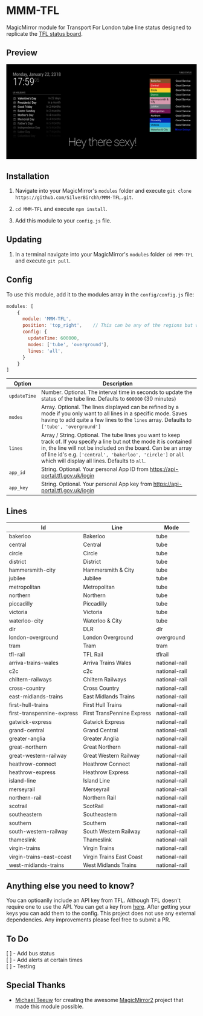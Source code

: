 # MMM-TFL

MagicMirror module for Transport For London tube line status designed to replicate the [TFL status board](https://tfl.gov.uk/tube-dlr-overground/status/).

## Preview

![MMM-TFL Preview](preview.png "MMM-TFL Preview")

## Installation

1. Navigate into your MagicMirror's `modules` folder and execute `git clone https://github.com/SilverBirchh/MMM-TFL.git`.

2. `cd MMM-TFL` and execute `npm install`.

3. Add this module to your `config.js` file.

## Updating

1. In a terminal navigate into your MagicMirror's `modules` folder `cd MMM-TFL` and execute `git pull`.

## Config

To use this module, add it to the modules array in the `config/config.js` file:

```javascript
modules: [
    {
      module: 'MMM-TFL',
      position: 'top_right',    // This can be any of the regions but works best on either side of the display
      config: {
        updateTime: 600000,
        modes: ['tube', 'overground'],
        lines: 'all',
      }
    }
]
```

Option       | Description
------------ | ----------------------------------------------------------------------------------------------------------------------------------------------------------------------------------------------------------------------------------------------------------------------------------------------------------
`updateTime` | Number. Optional. The interval time in seconds to update the status of the tube line. Defaults to `600000` (30 minutes)
`modes`      | Array. Optional. The lines displayed can be refined by a mode if you only want to all lines in a specific mode. Saves having to add quite a few lines to the `lines` array. Defaults to `['tube', 'overground']`
`lines`      | Array / String. Optional. The tube lines you want to keep track of. If you specify a line but not the mode it is contained in, the line will not be included on the board. Can be an array of line id's e.g. `['central', 'bakerloo', 'circle']` or `all` which will display all lines. Defaults to `all`.
`app_id` | String. Optional. Your personal App ID from https://api-portal.tfl.gov.uk/login
`app_key` | String. Optional. Your personal App key from https://api-portal.tfl.gov.uk/login

## Lines

Id                         | Line                       | Mode
-------------------------- | -------------------------- | -------------
bakerloo                   | Bakerloo                   | tube
central                    | Central                    | tube
circle                     | Circle                     | tube
district                   | District                   | tube
hammersmith-city           | Hammersmith & City         | tube
jubilee                    | Jubilee                    | tube
metropolitan               | Metropolitan               | tube
northern                   | Northern                   | tube
piccadilly                 | Piccadilly                 | tube
victoria                   | Victoria                   | tube
waterloo-city              | Waterloo & City            | tube
dlr                        | DLR                        | dlr
london-overground          | London Overground          | overground
tram                       | Tram                       | tram
tfl-rail                   | TFL Rail                   | tflrail
arriva-trains-wales        | Arriva Trains Wales        | national-rail
c2c                        | c2c                        | national-rail
chiltern-railways          | Chiltern Railways          | national-rail
cross-country              | Cross Country              | national-rail
east-midlands-trains       | East Midlands Trains       | national-rail
first-hull-trains          | First Hull Trains          | national-rail
first-transpennine-express | First TransPennine Express | national-rail
gatwick-express            | Gatwick Express            | national-rail
grand-central              | Grand Central              | national-rail
greater-anglia             | Greater Anglia             | national-rail
great-northern             | Great Northern             | national-rail
great-western-railway      | Great Western Railway      | national-rail
heathrow-connect           | Heathrow Connect           | national-rail
heathrow-express           | Heathrow Express           | national-rail
island-line                | Island Line                | national-rail
merseyrail                 | Merseyrail                 | national-rail
northern-rail              | Northern Rail              | national-rail
scotrail                   | ScotRail                   | national-rail
southeastern               | Southeastern               | national-rail
southern                   | Southern                   | national-rail
south-western-railway      | South Western Railway      | national-rail
thameslink                 | Thameslink                 | national-rail
virgin-trains              | Virgin Trains              | national-rail
virgin-trains-east-coast   | Virgin Trains East Coast   | national-rail
west-midlands-trains       | West Midlands Trains       | national-rail

## Anything else you need to know?

You can optioanlly include an API key from TFL. Although TFL doesn't require one to use the API. You can get a key from [here](https://api-portal.tfl.gov.uk/login). After getting your keys you can add them to the config. This project does not use any external dependencies. Any improvements please feel free to submit a PR.

## To Do

[ ] - Add bus status<br>
[ ] - Add alerts at certain times<br>
[ ] - Testing

## Special Thanks

- [Michael Teeuw](https://github.com/MichMich) for creating the awesome [MagicMirror2](https://github.com/MichMich/MagicMirror/tree/develop) project that made this module possible.
